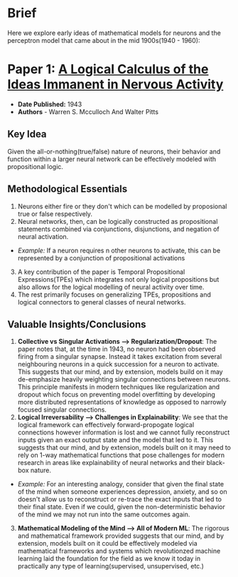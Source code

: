 # Brief
Here we explore early ideas of mathematical models for neurons and the perceptron model that came about in the mid 1900s(1940 - 1960):

# Paper 1: [A Logical Calculus of the Ideas Immanent in Nervous Activity](https://home.csulb.edu/~cwallis/382/readings/482/mccolloch.logical.calculus.ideas.1943.pdf)
- **Date Published:** 1943
- **Authors** - Warren S. Mcculloch And Walter Pitts

## Key Idea
Given the all-or-nothing(true/false) nature of neurons, their behavior and function within a larger neural network can be effectively modeled with propositional logic.

## Methodological Essentials
1) Neurons either fire or they don't which can be modelled by proposional true or false respectively.
2) Neural networks, then, can be logically constructed as propositional statements combined via conjunctions, disjunctions, and negation of neural activation.
  - _Example:_ If a neuron requires n other neurons to activate, this can be represented by a conjunction of propositional activations
3) A key contribution of the paper is Temporal Propositional Expressions(TPEs) which integrates not only logical propositions but also allows for the logical modelling of neural activity over time.
4) The rest primarily focuses on generalizing TPEs, propositions and logical connectors to general classes of neural networks.

## Valuable Insights/Conclusions
1) **Collective vs Singular Activations --> Regularization/Dropout**: The paper notes that, at the time in 1943, no neuron had been observed firing from a singular synapse. Instead it takes excitation from several neighbouring neurons in a quick succession for a neuron to activate. This suggests that our mind, and by extension, models build on it may de-emphasize heavily weighting singular connections between neurons. This principle manifests in modern techniques like regularization and dropout which focus on preventing model overfitting by developing more distributed representations of knowledge as opposed to narrowly focused singular connections.
2) **Logical Irreversability --> Challenges in Explainability**: We see that the logical framework can effectively forward-propogate logical connections however information is lost and we cannot fully reconstruct inputs given an exact output state and the model that led to it. This suggests that our mind, and by extension, models built on it may need to rely on 1-way mathematical functions that pose challenges for modern research in areas like explainability of neural networks and their black-box nature.
  - _Example:_ For an interesting analogy, consider that given the final state of the mind when someone experiences depression, anxiety, and so on doesn't allow us to reconstruct or re-trace the exact inputs that led to their final state. Even if we could, given the non-deterministic behavior of the mind we may not run into the same outcomes again.
3) **Mathematical Modeling of the Mind --> All of Modern ML**: The rigorous and mathematical framework provided suggests that our mind, and by extension, models built on it could be effectively modeled via mathematical frameworks and systems which revolutionzed machine learning laid the foundation for the field as we know it today in practically any type of learning(supervised, unsupervised, etc.)



